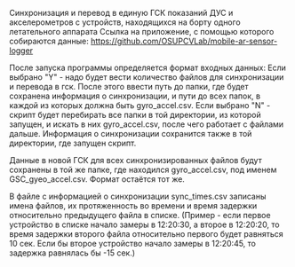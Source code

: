 Синхронизация и перевод в единую ГСК показаний ДУС и акселерометров с устройств, находящихся на борту одного летательного аппарата
Ссылка на приложение, с помощью которого собираются данные:
https://github.com/OSUPCVLab/mobile-ar-sensor-logger


После запуска программы определяется формат входных данных:
Если выбрано "Y" - надо будет вести количество файлов для синхронизации и перевода в гск.
После этого ввести путь до папки, где будет сохранена информация о синхронизации, и пути до
всех папок, в каждой из которых должна быть gyro_accel.csv. 
Если выбрано "N" - скрипт будет перебирать все папки в той директории, из которой запущен,
и искать в них gyro_accel.csv, после чего работает с файлами дальше. 
Информация о синхронизации сохранится также в той директории, где запущен скрипт.

Данные в новой ГСК для всех синхронизированных файлов будут сохранены в той же папке, 
где находился gyro_accel.csv, под именем GSC_gyeo_accel.csv. Формат остаётся тот же.

В файле с информацией о синхронизации sync_times.csv записаны имена файлов,
их протяженность во времени и время задержки относительно предыдущего файла в списке. 
(Пример - если первое устройство в списке начало замеры в 12:20:30, а второе в 12:20:20,
то время задержки второго файла относительно первого будет равняться 10 сек.
Если бы второе устройство начало замеры в 12:20:45, то задержка равнялась бы -15 сек.)
